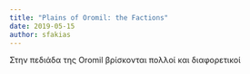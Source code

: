 ```yaml
---
title: "Plains of Oromil: the Factions"
date: 2019-05-15
author: sfakias
---
```


Στην πεδιάδα της Oromil βρίσκονται πολλοί και διαφορετικοί

